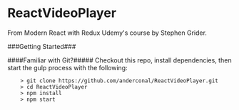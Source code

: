 # ReactVideoPlayer

From Modern React with Redux Udemy's course by Stephen Grider.

###Getting Started###

####Familiar with Git?#####
Checkout this repo, install dependencies, then start the gulp process with the following:

```
	> git clone https://github.com/anderconal/ReactVideoPlayer.git
	> cd ReactVideoPlayer
	> npm install
	> npm start
```
